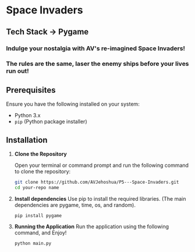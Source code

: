 # Space Invaders

## Tech Stack -> Pygame

### Indulge your nostalgia with AV's re-imagined Space Invaders!

### The rules are the same, laser the enemy ships before your lives run out!


## Prerequisites

Ensure you have the following installed on your system:
- Python 3.x
- `pip` (Python package installer)

## Installation

1. **Clone the Repository**

   Open your terminal or command prompt and run the following command to clone the repository:

   ```bash
   git clone https://github.com/AVJehoshua/P5---Space-Invaders.git
   cd your-repo name
   ```

2. **Install dependencies**
     Use pip to install the required libraries. (The main dependencies are pygame, time, os, and random).

   ```
   pip install pygame
   ```

3. **Running the Application**
    Run the application using the following command, and Enjoy!

   ```
   python main.py
   ```

